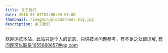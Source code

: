 ```yaml
---
title: 关于我们
date: 2018-07-07T03:00:50-07:00
thumbnail: /images/uploads/bael-big.jpg
description: 关于我们
---
```

欢迎浏览本站，此站只是个人的记录，只供技术问题参考，有不足之处请谅解, 有问题可以联系1655688657@qq.com